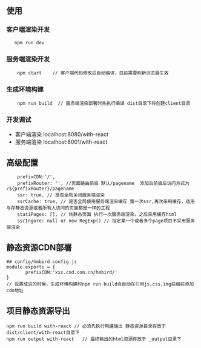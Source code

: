 ## 使用
### 客户端渲染开发
``` 
   npm run dev 
```

### 服务端渲染开发
```
    npm start    // 客户端代码修改后自动编译，目前需要刷新浏览器生效
```

### 生成环境构建
```
    npm run build  // 服务端渲染部署时先执行编译 dist目录下将创建client目录
```

### 开发调试  
- 客户端渲染   localhost:8080/with-react
- 服务端渲染  localhost:8001/with-react


## 高级配置
```
    prefixCDN:'/',
    prefixRouter: '', //页面路由前缀 默认/pagename  添加后前缀后访问方式为 /${prefixRouter}/pagename
    ssr: true, // 是否全局关闭服务端渲染
    ssrCache: true, // 是否全局使用服务端渲染缓存 第一次ssr,再次采用缓存，适用与存静态资源或者所有人访问的页面都是一样的工程
    statiPages: [], // 纯静态页面 执行一次服务端渲染，之后采用缓存html
    ssrIngore: null or new RegExp() // 指定某一个或者多个page项目不采用服务端渲染

```

## 静态资源CDN部署
```
## config/hmbird.config.js
module.exports = {
       prefixCDN:'xxx.cnd.com.cn/hmbird/'  
}
// 设置成这的时候，生成环境构建时npm run build会自动在引用js,css,img前缀前添加cdn地址
```


## 项目静态资源导出
```
npm run build with-react // 必须先执行构建输出 静态资源目录存放于 dist/client/with-react目录下
npm run output with-react   // 最终输出的html资源存放于 _output目录下
```
